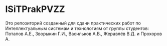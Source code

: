 # ISiTPrakPVZZ
Это репозиторий созданный для сдачи практических работ по Интеллектуальным системам и технологиям от группы студентов: Потапов А.Е., Зворыкин Г.И., Васильков А.В., Жеравлёв В.Д. и Прохоров А.
